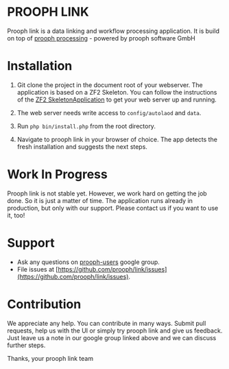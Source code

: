 PROOPH LINK
===========

Prooph link is a data linking and workflow processing application. It is build on top of [prooph processing](https://github.com/prooph/processing) - powered by prooph software GmbH

# Installation

1. Git clone the project in the document root of your webserver. The application is based on a ZF2 Skeleton.
You can follow the instructions of the [ZF2 SkeletonApplication](https://github.com/zendframework/ZendSkeletonApplication#web-server-setup) to get your web server up and running.

2. The web server needs write access to `config/autolaod` and `data`.

3. Run `php bin/install.php` from the root directory.

4. Navigate to prooph link in your browser of choice. The app detects the fresh installation and suggests the next steps.

# Work In Progress

Prooph link is not stable yet. However, we work hard on getting the job done. So it is just a matter of time.
The application runs already in production, but only with our support. Please contact us if you want to use it, too!

# Support

- Ask any questions on [prooph-users](https://groups.google.com/forum/?hl=de#!forum/prooph) google group.
- File issues at [https://github.com/prooph/link/issues](https://github.com/prooph/link/issues).

# Contribution

We appreciate any help. You can contribute in many ways. Submit pull requests, help us with the UI or simply try prooph link
and give us feedback. Just leave us a note in our google group linked above and we can discuss further steps.

Thanks,
your prooph link team


